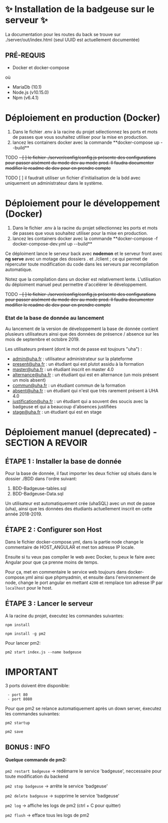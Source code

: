 # :sparkles: Installation de la badgeuse sur le serveur  :sparkles: #
 
La documentation pour les routes du back se trouve sur ./server/out/index.html (seul UUID est actuellement documentée)
 
## PRÉ-REQUIS ##

* Docker et docker-compose

où

* MariaDb (10.1)
* Node.js (v10.15.0)
* Npm (v6.4.1)


# Déploiement en production (Docker) #

<ol>
   <li>Dans le fichier .env à la racine du projet sélectionnez les ports et mots de passes que vous souhaitez utiliser pour la mise en production.  </Li>
   <li>lancez les containers docker avec la commande **docker-compose up --build**</li>      
</ol>

   TODO
   ~~- [ ] le fichier ./server/config/config.js présente des configurations pour passer aisément du mode dev au mode prod. Il faudra documenter modifier le readme de dev pour en prendre compte~~ 
   
   TODO
   [ ] il faudrait utiliser un fichier d'initialisation de la bdd avec uniquement un administrateur dans le système. 
     





# Déploiement pour le développement (Docker) #

<ol>
   <li>Dans le fichier .env à la racine du projet sélectionnez les ports et mots de passes que vous souhaitez utiliser pour la mise en production.  </Li>
   <li>lancez les containers docker avec la commande **docker-compose -f docker-compose-dev.yml up --build** </li>      
</ol>

Ce déploiment lance le serveur back avec **nodemon** et le serveur front avec **ng serve** avec un motage des dossiers . et ./client ; ce qui permet de répercuter toute modification du code dans les serveurs par recompilation automatique.

Notez que la compilation dans un docker est relativement lente. L'utilisation du déploiment manuel peut permettre d'accélérer le développement.

   TODO
   ~~- [ ] le fichier ./server/config/config.js présente des configurations pour passer aisément du mode dev au mode prod. Il faudra documenter modifier le readme de dev pour en prendre compte~~ 
          

### Etat de la base de donnée au lancement

Au lancement de la version de développement la base de donnée contient plusieurs utilisateurs ainsi que des données de présence / absence sur les mois de septembre et octobre 2019.

Les utilisateurs présent (dont le mot de passe est toujours "uha") : 
- admin@uha.fr : utilisateur administrateur sur la plateforme
- present@uha.fr : un étudiant qui est plutot assidu à la formation
- master@uha.fr : un étudiant inscrit en master 4.0
- alternance@uha.fr : un étudiant qui est en alternance (un mois présent un mois absent)
- commun@uha.fr : un étudiant commun de la formation
- absent@uha.fr : un étudiant qui n'est que très rarement présent à UHA 4.0
- justification@uha.fr : un étudiant qui a souvent des soucis avec la badgeuse et qui a beaucoup d'absences justifiées
- stage@uha.fr : un étudiant qui est en stage 


# Déploiement manuel (deprecated) - SECTION A REVOIR #
  
## ÉTAPE 1 : Installer la base de donnée ##

   Pour la base de donnée, il faut importer les deux fichier sql situés dans le dossier ./BDD dans l'ordre suivant:
   
   1. BDD-Badgeuse-tables.sql
   2. BDD-Badgeuse-Data.sql
   
   Un utilisateur est automatiquement crée (uhaSQL) avec un mot de passe (uha), ainsi que les données des étudiants actuellement inscrit en cette année 2018-2019.

## ÉTAPE 2 : Configurer son Host ##

Dans le fichier docker-compose.yml, dans la partie node change le commentaire de HOST_ANGULAR et met ton adresse IP locale.

Ensuite si tu veux pas compiler le web avec Docker, tu peux le faire avec Angular pour que ça prenne moins de temps.
 
Pour ça, met en commentaire le service web toujours dans docker-compose.yml ainsi que phpmyadmin,
et ensuite dans l'environnement de node, change le port angular en mettant `4200` et remplace ton adresse IP par `localhost` pour le host.

## ÉTAPE 3 : Lancer le serveur ##
  
    
  A la racine du projet, éxecutez les commandes suivantes:
  
  `npm install` 
  
  `npm install -g pm2`
  
  Pour lancer pm2:
  
  `pm2 start index.js --name badgeuse`
  
  # IMPORTANT #
  
  3 ports doivent être disponible:
  
     - port 80
     - port 8080
  
  Pour que pm2 se relance automatiquement après un down server, éxecutez les commandes suivantes:
  
  `pm2 startup`
   
  `pm2 save` 
  
  
## BONUS : INFO ##

   #### Quelque commande de pm2: ####
   
   `pm2 restart badgeuse` -> redémarre le service 'badgeuse', neccessaire pour toute modification du backend
   
   `pm2 stop badgeuse` -> arrête le service 'badgeuse'
   
   `pm2 delete badgeuse` -> supprime le service 'badgeuse'
   
   `pm2 log` -> affiche les logs de pm2 (ctrl + C pour quitter)
   
   `pm2 flush` -> efface tous les logs de pm2



